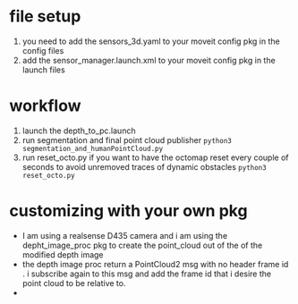 # file setup
1) you need to add the sensors_3d.yaml to your moveit config pkg in the config files
2) add the sensor_manager.launch.xml to your moveit config pkg in the launch files

# workflow
1) launch the depth_to_pc.launch 
2) run segmentation and final point cloud publisher `python3 segmentation_and_humanPointCloud.py`
3) run reset_octo.py if you want to have the octomap reset every couple of seconds to avoid unremoved traces of dynamic obstacles `python3 reset_octo.py`

# customizing with your own pkg
- I am using a realsense D435 camera and i am using the depht_image_proc pkg to create the point_cloud out of the of the modified depth image
- the depth image proc return a PointCloud2 msg with no header frame id . i subscribe again to this msg and add the frame id that i desire the point cloud to be relative to. 
- 

